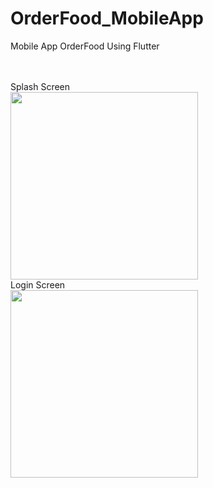 # OrderFood_MobileApp
Mobile App OrderFood Using Flutter

<br>
<br>
Splash Screen <br>
<img src="https://github.com/user-attachments/assets/151830ca-f021-4c0c-8dd6-4d879ddf2f2b" width="300" />
<br>
Login Screen <br>
<img src="https://github.com/user-attachments/assets/044704f8-4341-4c10-8bd6-04e896bb1ab6" width="300" />
